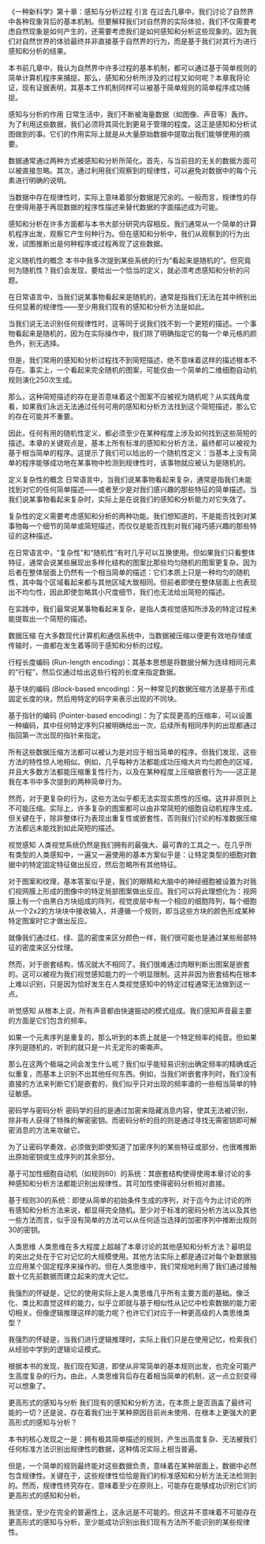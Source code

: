 《一种新科学》第十章：感知与分析过程
引言
在过去几章中，我们讨论了自然界中各种现象背后的基本机制。但要解释我们对自然界的实际体验，我们不仅需要考虑自然现象是如何产生的，还需要考虑我们是如何感知和分析这些现象的。因为我们对自然世界的体验最终并非直接基于自然界的行为，而是基于我们对其行为进行感知和分析的结果。

本书前几章中，我认为自然界中许多过程的基本机制，都可以通过基于简单规则的简单计算机程序来捕捉。那么，感知和分析所涉及的过程又如何呢？本章我将论证，现有证据表明，其基本工作机制同样可以被基于简单规则的简单程序成功捕捉。

感知与分析的作用
日常生活中，我们不断被海量数据（如图像、声音等）轰炸。为了利用这些数据，我们必须将其简化到更易于管理的程度。这正是感知和分析试图做到的事。它们的作用实际上就是从大量原始数据中提取出我们能够使用的摘要。

数据通常通过两种方式被感知和分析所简化。首先，与当前目的无关的数据方面可以被直接忽略。其次，通过利用我们观察到的规律性，可以避免对数据中的每个元素进行明确的说明。

当数据中存在规律性时，实际上意味着部分数据是冗余的。一般而言，规律性的存在使得用基于再现数据的程序性描述来替代数据的字面描述成为可能。

感知和分析在许多方面都与本书大部分研究内容相反。我们通常从一个简单的计算机程序出发，观察它产生何种行为。但在感知和分析中，我们从观察到的行为出发，试图推断出是何种程序或过程再现了这些数据。

定义随机性的概念
本书中我多次提到某些系统的行为“看起来是随机的”。但究竟何为随机性？我们会发现，要给出一个恰当的定义，就必须考虑感知和分析的问题。

在日常语言中，当我们说某事物看起来是随机的，通常是指我们无法在其中辨别出任何显著的规律性——至少用我们现有的感知和分析方法是如此。

当我们说无法识别任何规律性时，这等同于说我们找不到一个更短的描述。一个事物看起来是随机的，因为在实际操作中，我们除了明确指定它的每一个单元格的颜色外，别无选择。

但是，我们常用的感知和分析过程找不到简短描述，绝不意味着这样的描述根本不存在。事实上，一个看起来完全随机的图案，可能仅由一个简单的二维细胞自动机规则演化250次生成。

那么，这种简短描述的存在是否意味着这个图案不应被视为随机呢？从实践角度看，如果我们永远无法通过任何可用的感知和分析方法找到这个简短描述，那么它的存在可能并不重要。

因此，任何有用的随机性定义，都必须至少在某种程度上涉及如何找到这些简短的描述。本章的关键观点是，基本上所有标准的感知和分析方法，最终都可以被视为基于相当简单的程序。这提示了我们可以给出的一个随机性定义：当基本上没有简单的程序能够成功地在某事物中检测到规律性时，该事物就应被认为是随机的。

定义复杂性的概念
日常语言中，当我们说某事物看起来复杂，通常是指我们未能找到对它的任何简单描述——或者至少是对我们感兴趣的那些特征的简单描述。当我们说某事物看起来复杂时，实际上是在说我们的感知和分析能力对它失效了。

复杂性的定义需要考虑感知和分析的两种功能。我们想知道的，不是能否找到对某事物每一个细节的简单或简短描述，而仅仅是能否找到对我们碰巧感兴趣的那些特征的这种描述。

在日常语言中，“复杂性”和“随机性”有时几乎可以互换使用。但如果我们只看整体特征，通常会说某些展现出多样化结构的图案比那些均匀随机的图案更复杂。因为后者在整体层面上仍然有一个相当简单的描述：它们本质上只是一种均匀的随机性，其中每个区域看起来都与其他区域大致相同。但前者即使在整体层面上也表现出不均匀性，因此即使忽略其小尺度细节，我们也无法给出简短的描述。

在实践中，我们最常说某事物看起来复杂，是指人类视觉感知所涉及的特定过程未能提取出一个简短的描述。

数据压缩
在大多数现代计算机和通信系统中，当数据被压缩以便更有效地存储或传输时，一直都在发生着等同于感知和分析的过程。

行程长度编码 (Run-length encoding)：其基本思想是将数据分解为连续相同元素的“行程”，然后仅通过给出这些行程的长度来指定数据。

基于块的编码 (Block-based encoding)：另一种常见的数据压缩方法是基于形成固定长度的块，然后用特定的码字来表示出现的不同块。

基于指针的编码 (Pointer-based encoding)：为了实现更高的压缩率，可以设置一种编码，其中任何特定序列只被明确给出一次，后续所有相同序列的出现都通过指回第一次出现的指针来指定。

所有这些数据压缩方法都可以被认为是对应于相当简单的程序。但我们发现，这些方法的特性惊人地相似。例如，几乎每种方法都能成功压缩大片均匀颜色的区域，并且大多数方法都能压缩重复性行为，以及在某种程度上压缩嵌套行为——这正是我在本书中多次提到的两种简单行为。

然而，对于更复杂的行为，这些方法似乎都无法实现实质性的压缩。这并非原则上不可能压缩。实际上，许多复杂的图案都可以由非常简短的细胞自动机程序生成。但关键在于，除非整体行为表现出重复性或嵌套性，否则我们讨论的标准数据压缩方法都远未能找到如此简短的描述。

视觉感知
人类视觉系统仍然是我们拥有的最强大、最可靠的工具之一。在几乎所有类型的人类感知中，一遍又一遍使用的基本方案似乎是：让特定类型的细胞对数据中的特定固定特征做出反应，然后忽略所有其他特征。

对于图案和纹理，基本答案似乎是，我们的眼睛和大脑中的神经细胞被设置为对我们视网膜上形成的图像中的特定局部图案做出反应。我们可以将此理想化为：视网膜上有一个由黑白方块组成的阵列，视觉皮层中有一个相应的细胞阵列，每个细胞从一个2x2的方块块中接收输入，并遵循一个规则，即当这些方块的颜色形成某种特定图案时它才做出反应。

就像我们通过红、绿、蓝的密度来区分颜色一样，我们很可能也是通过某些局部特征的密度来区分纹理。

然而，对于嵌套结构，情况就大不相同了。我们很难通过肉眼判断出图案是嵌套的。这可以被视为我们视觉感知能力的一个明显限制。这并非因为嵌套结构在根本上难以识别，只是因为恰好发生在人类视觉感知中的特定过程通常无法做到这一点。

听觉感知
从根本上说，所有声音都由快速振动的模式组成。我们感知声音最主要的方面是它们包含的频率。

如果一个元素序列是重复的，那么听到的本质上就是一个特定频率的纯音。但如果序列是随机的，听到的就只是一片无定形的嘶嘶声。

那么在这两个极端之间会发生什么呢？我们似乎能轻易识别出确定频率的精确或近似重复，而基本上识别不出其他任何东西。例如，当我们听嵌套序列时，我们没有直接的方法来判断它们是嵌套的，我们似乎只对出现的频率谱的一些相当简单的特征敏感。

密码学与密码分析
密码学的目的是通过加密来隐藏消息内容，使其无法被识别，除非有人获得了特殊的解密密钥。而密码分析的目的则是通过寻找无需密钥即可解密消息的方法来攻破它。

为了让密码学奏效，必须做到即使知道了加密序列的某些特征或部分，也很难推断出原始密钥或生成序列的其余部分。

基于可加性细胞自动机（如规则60）的系统：其嵌套结构使得使用本章讨论的多种感知和分析方法都能识别出规律性。其可加性使得密码分析相对直接。

基于规则30的系统：即使从简单的初始条件生成的序列，对于迄今为止讨论的所有感知和分析方法来说，都显得完全随机。至少对于标准的密码分析方法以及其他一些方法而言，似乎没有简单的方法可以从任何适当选择的加密序列中推断出规则30的密钥。

人类思维
人类思维在多大程度上超越了本章讨论的其他感知和分析方法？最明显的突出之处在于它对记忆的大规模使用。其他方法实际上都是通过对每个新数据独立应用某个固定程序来操作的。但在人类思维中，我们常规地利用了我们通过接触数十亿先前数据而建立起来的庞大记忆。

我强烈的怀疑是，记忆的使用实际上是人类思维几乎所有主要方面的基础。像泛化、类比和直觉这样的能力，似乎立即就与基于相似性从记忆中检索数据的能力密切相关。但像逻辑推理这样的能力呢？也许它们对应于一种更高级的人类思维类型？

我强烈的怀疑是，当我们进行逻辑推理时，实际上我们只是在使用记忆，检索我们从经验中学到的逻辑论证模式。

根据本书的发现，我们现在知道，即使从非常简单的基本规则出发，也完全可能产生高度复杂的行为。由此，人类思维背后存在着相当简单的机制，这一点立刻变得可以想象了。

更高形式的感知与分析
我们现有的感知和分析方法，在本质上是否涵盖了最终可能的一切？还是说，存在着我们出于某种原因目前尚未使用、在根本上更强大的更高形式的感知与分析？

本书的核心发现之一是：拥有极其简单描述的规则，产生出高度复杂、无法被我们任何标准方法识别出规律性的数据，这种情况实际上相当普遍。

但是，一个简单的规则最终能对这些数据负责，意味着在某种层面上，数据中必然包含规律性。关键在于，这些规律性恰恰是我们的标准感知和分析方法无法检测到的。然而，规律性终究存在，意味着至少在原则上，可能存在能够成功识别它们的更高形式的感知和分析。

我坚信，至少在完全的普遍性上，这永远是不可能的。但这并不意味着不可能存在更高形式的感知与分析，至少能成功识别出我们现有方法所不能识别的某些规律性。